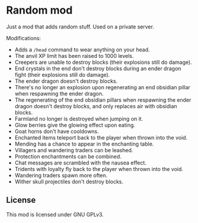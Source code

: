# Random mod

Just a mod that adds random stuff. Used on a private server.

Modifications:

- Adds a `/head` command to wear anything on your head.
- The anvil XP limit has been raised to 1000 levels.
- Creepers are unable to destroy blocks (their explosions still do damage).
- End crystals in the end don't destroy blocks during an ender dragon fight (their explosions still do damage).
- The ender dragon doesn't destroy blocks.
- There's no longer an explosion upon regenerating an end obsidian pillar when respawning the ender dragon.
- The regenerating of the end obsidian pillars when respawning the ender dragon doesn't destroy blocks, and only replaces air with obsidian blocks.
- Farmland no longer is destroyed when jumping on it.
- Glow berries give the glowing effect upon eating.
- Goat horns don't have cooldowns.
- Enchanted items teleport back to the player when thrown into the void.
- Mending has a chance to appear in the enchanting table.
- Villagers and wandering traders can be leashed.
- Protection enchantments can be combined.
- Chat messages are scrambled with the nausea effect.
- Tridents with loyalty fly back to the player when thrown into the void.
- Wandering traders spawn more often.
- Wither skull projectiles don't destroy blocks.

## License

This mod is licensed under GNU GPLv3.
